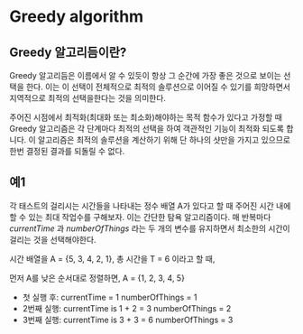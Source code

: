 # Greedy algorithm
## Greedy 알고리듬이란?
Greedy 알고리듬은 이름에서 알 수 있듯이 항상 그 순간에 가장 좋은 것으로 보이는 선택을 한다. 이는 이 선택이 전체적으로 최적의 솔루션으로 이어질 수 있기를 희망하면서 지역적으로 최적의 선택을한다는 것을 의미한다.

주어진 시점에서 최적화(최대화 또는 최소화)해야하는 목적 함수가 있다고 가정할 때 Greedy 알고리즘은 각 단계마다 최적의 선택을 하여 객관적인 기능이 최적화 되도록 합니다. 이 알고리즘은 최적의 솔루션을 계산하기 위해 단 하나의 샷만을 가지고 있으므로 한번 결정된 결과를 되돌릴 수 없다.

## 예1
각 태스트의 걸리시는 시간들을 나타내는 정수 배열 A가 있다고 할 때 주어진 시간 내에 할 수 있는 최대 작업수를 구해보자.
이는 간단한 탐욕 알고리즘이다. 매 반복마다 *currentTime* 과 *numberOfThings* 라는 두 개의 변수를 유지하면서 최소한의 시간이 걸리는 것을 선택해야한다.

시간 배열을 A = {5, 3, 4, 2, 1},
 총 시간을 T = 6 이라고 할 때,

먼저 A를 낮은 순서대로 정렬하면, A = {1, 2, 3, 4, 5}

- 첫 실행 후:
currentTime = 1
numberOfThings = 1
- 2번째 실행:
currentTime is 1 + 2 = 3
numberOfThings = 2
- 3번째 실행:
currentTime is 3 + 3 = 6
numberOfThings = 3
